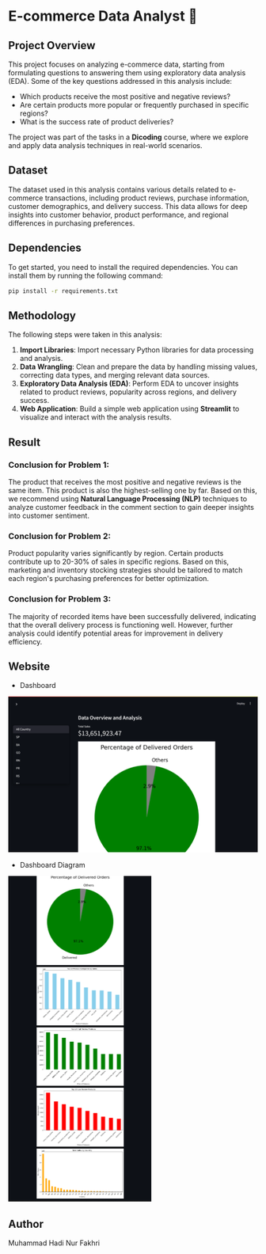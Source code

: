 # E-commerce Data Analyst 🛒

## Project Overview
This project focuses on analyzing e-commerce data, starting from formulating questions to answering them using exploratory data analysis (EDA). Some of the key questions addressed in this analysis include:  
- Which products receive the most positive and negative reviews?  
- Are certain products more popular or frequently purchased in specific regions?  
- What is the success rate of product deliveries?  

The project was part of the tasks in a **Dicoding** course, where we explore and apply data analysis techniques in real-world scenarios.

## Dataset
The dataset used in this analysis contains various details related to e-commerce transactions, including product reviews, purchase information, customer demographics, and delivery success. This data allows for deep insights into customer behavior, product performance, and regional differences in purchasing preferences.

## Dependencies
To get started, you need to install the required dependencies. You can install them by running the following command:

```bash
pip install -r requirements.txt
```

## Methodology
The following steps were taken in this analysis:
1. **Import Libraries**: Import necessary Python libraries for data processing and analysis.
2. **Data Wrangling**: Clean and prepare the data by handling missing values, correcting data types, and merging relevant data sources.
3. **Exploratory Data Analysis (EDA)**: Perform EDA to uncover insights related to product reviews, popularity across regions, and delivery success.
4. **Web Application**: Build a simple web application using **Streamlit** to visualize and interact with the analysis results.

## Result
### Conclusion for Problem 1:
The product that receives the most positive and negative reviews is the same item. This product is also the highest-selling one by far. Based on this, we recommend using **Natural Language Processing (NLP)** techniques to analyze customer feedback in the comment section to gain deeper insights into customer sentiment.

### Conclusion for Problem 2:
Product popularity varies significantly by region. Certain products contribute up to 20-30% of sales in specific regions. Based on this, marketing and inventory stocking strategies should be tailored to match each region's purchasing preferences for better optimization.

### Conclusion for Problem 3:
The majority of recorded items have been successfully delivered, indicating that the overall delivery process is functioning well. However, further analysis could identify potential areas for improvement in delivery efficiency.

## Website
- Dashboard
  
![Dashboard](dashboard/dashboard.png)

- Dashboard Diagram
  
![Image Description](dashboard/All%20diagram.png)

## Author
Muhammad Hadi Nur Fakhri
